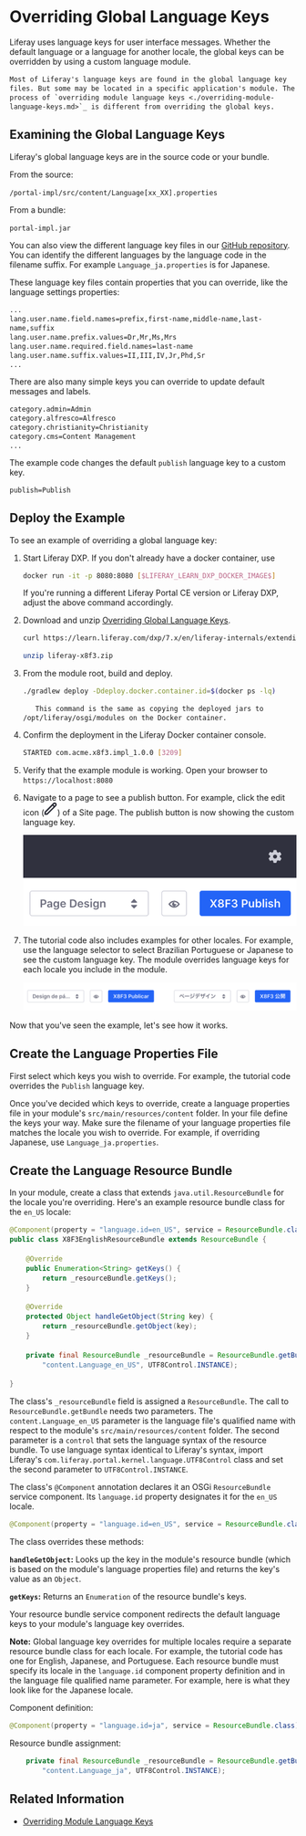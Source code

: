 # Overriding Global Language Keys

Liferay uses language keys for user interface messages. Whether the default language or a language for another locale, the global keys can be overridden by using a custom language module.

```Note
Most of Liferay's language keys are found in the global language key files. But some may be located in a specific application's module. The process of `overriding module language keys <./overriding-module-language-keys.md>`_ is different from overriding the global keys.
```

## Examining the Global Language Keys

Liferay's global language keys are in the source code or your bundle.

From the source: 

`/portal-impl/src/content/Language[xx_XX].properties`

From a bundle:

`portal-impl.jar`

You can also view the different language key files in our [GitHub repository](https://github.com/liferay/liferay-portal/tree/master/portal-impl/src/content). You can identify the different languages by the language code in the filename suffix. For example `Language_ja.properties` is for Japanese.

These language key files contain properties that you can override, like the language settings properties: 

```properties
...
lang.user.name.field.names=prefix,first-name,middle-name,last-name,suffix
lang.user.name.prefix.values=Dr,Mr,Ms,Mrs
lang.user.name.required.field.names=last-name
lang.user.name.suffix.values=II,III,IV,Jr,Phd,Sr
...
```

There are also many simple keys you can override to update default messages and labels.

```properties
category.admin=Admin
category.alfresco=Alfresco
category.christianity=Christianity
category.cms=Content Management
...
```

The example code changes the default `publish` language key to a custom key. 

 ```properties
 publish=Publish
 ```

## Deploy the Example

To see an example of overriding a global language key:

1. Start Liferay DXP. If you don't already have a docker container, use

    ```bash
    docker run -it -p 8080:8080 [$LIFERAY_LEARN_DXP_DOCKER_IMAGE$]
    ```

    If you're running a different Liferay Portal CE version or Liferay DXP, adjust the above command accordingly. 

1. Download and unzip [Overriding Global Language Keys](./liferay-x8f3.zip).

    ```bash
    curl https://learn.liferay.com/dxp/7.x/en/liferay-internals/extending-liferay/liferay-x8f3.zip -O
    ```

    ```bash
    unzip liferay-x8f3.zip
    ```

1. From the module root, build and deploy.

    ```bash
    ./gradlew deploy -Ddeploy.docker.container.id=$(docker ps -lq)
    ```

    ```note::
       This command is the same as copying the deployed jars to /opt/liferay/osgi/modules on the Docker container.
    ```

1. Confirm the deployment in the Liferay Docker container console.

    ```bash
    STARTED com.acme.x8f3.impl_1.0.0 [3209]
    ```

1. Verify that the example module is working. Open your browser to `https://localhost:8080`

1. Navigate to a page to see a publish button. For example, click the edit icon (![Edit](../../images/icon-edit.png)) of a Site page. The publish button is now showing the custom language key.

    ![Liferay is now using the custom language key for the publish button.](./overriding-global-language-keys/images/01.png)

1. The tutorial code also includes examples for other locales. For example, use the language selector to select Brazilian Portuguese or Japanese to see the custom language key. The module overrides language keys for each locale you include in the module.

    ![A custom language key is also used for Portugueses and Japanese](./overriding-global-language-keys/images/02.png)

Now that you've seen the example, let's see how it works. 

## Create the Language Properties File

First select which keys you wish to override. For example, the tutorial code overrides the `Publish` language key.

Once you've decided which keys to override, create a language properties file in your module's `src/main/resources/content` folder. In your file define the keys your way. Make sure the filename of your language properties file matches the locale you wish to override. For example, if overriding Japanese, use `Language_ja.properties`.

## Create the Language Resource Bundle

In your module, create a class that extends `java.util.ResourceBundle` for the locale you're overriding. Here's an example resource bundle class for the `en_US` locale:

```java
@Component(property = "language.id=en_US", service = ResourceBundle.class)
public class X8F3EnglishResourceBundle extends ResourceBundle {

	@Override
	public Enumeration<String> getKeys() {
		return _resourceBundle.getKeys();
	}

	@Override
	protected Object handleGetObject(String key) {
		return _resourceBundle.getObject(key);
	}

	private final ResourceBundle _resourceBundle = ResourceBundle.getBundle(
		"content.Language_en_US", UTF8Control.INSTANCE);

}
```

The class's `_resourceBundle` field is assigned a `ResourceBundle`. The call to `ResourceBundle.getBundle` needs two parameters. The `content.Language_en_US` parameter is the language file's qualified name with respect to the module's `src/main/resources/content` folder. The second parameter is a `control` that sets the language syntax of the resource bundle. To use language syntax identical to Liferay's syntax, import Liferay's `com.liferay.portal.kernel.language.UTF8Control` class and set the second parameter to `UTF8Control.INSTANCE`. 

The class's `@Component` annotation declares it an OSGi `ResourceBundle` service component. Its `language.id` property designates it for the `en_US` locale. 

```java
@Component(property = "language.id=en_US", service = ResourceBundle.class)
```

The class overrides these methods:

**`handleGetObject`:** Looks up the key in the module's resource bundle (which is based on the module's language properties file) and returns the key's value as an `Object`. 

**`getKeys`:** Returns an `Enumeration` of the resource bundle's keys. 

Your resource bundle service component redirects the default language keys to your module's language key overrides.

**Note:** Global language key overrides for multiple locales require a separate resource bundle class for each locale. For example, the tutorial code has one for English, Japanese, and Portuguese. Each resource bundle must specify its locale in the `language.id` component property definition and in the language file qualified name parameter. For example, here is what they look like for the Japanese locale.

Component definition:

```java
@Component(property = "language.id=ja", service = ResourceBundle.class)
```

Resource bundle assignment:

```java
	private final ResourceBundle _resourceBundle = ResourceBundle.getBundle(
		"content.Language_ja", UTF8Control.INSTANCE);
```

## Related Information

* [Overriding Module Language Keys](./overriding-module-language-keys.md)
